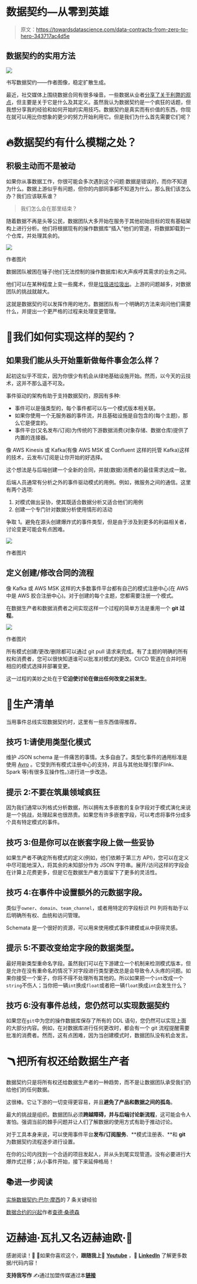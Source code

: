 # 数据契约—从零到英雄

> 原文：<https://towardsdatascience.com/data-contracts-from-zero-to-hero-343717ac4d5e>

## 数据契约的实用方法

![](img/a04503ed6d454ca64d862860076ad819.png)

书写数据契约——作者图像，稳定扩散生成。

最近，社交媒体上围绕数据合同有很多噪音。一些数据从业者[分享了关于利弊的观点](https://www.youtube.com/watch?v=4BEpYAp3Qu4)，但主要是关于它是什么及其定义。虽然我认为数据契约是一个疯狂的话题，但我想分享我的经验和如何开始的实用技巧。数据契约是真实而有价值的东西，你现在就可以用比你想象的更少的努力开始利用它。但是我们为什么首先需要它们呢？

# 🔥数据契约有什么模糊之处？

## 积极主动而不是被动

如果你从事数据工作，你很可能会多次遇到这个问题:数据是错误的，而你不知道为什么。数据上游似乎有问题，但你的内部同事都不知道为什么，那么我们该怎么办？我们应该联系谁？

> 我们怎么会在那里结束？

随着数据不再是头等公民，数据团队大多开始在服务于其他初始目标的现有基础架构上进行分析。他们将根据现有的操作数据库“插入”他们的管道，将数据卸载到一个仓库，并处理其余的。

![](img/625db39fcf47a5ff76f0c45d6f620c0c.png)

作者图片

数据团队被困在锤子(他们无法控制的操作数据库)和大声疾呼其需求的业务之间。

他们可以在某种程度上变一些魔术，但是[垃圾进垃圾出](https://en.wikipedia.org/wiki/Garbage_in,_garbage_out)。上游的问题越多，对数据团队的挑战就越大。

这就是数据契约可以发挥作用的地方。数据团队有一个明确的方法来询问他们需要什么，并提出一个更严格的过程来处理变更管理。

# 📎我们如何实现这样的契约？

## 如果我们能从头开始重新做每件事会怎么样？

起初这似乎不现实，因为你很少有机会从绿地基础设施开始。然而，以今天的云技术，这并不那么遥不可及。

事件驱动的架构有助于支持数据契约，原因有多种:

*   事件可以是强类型的，每个事件都可以与一个模式版本相关联。
*   如果你使用一个无服务器的事件流，并且基础设施是自包含的(每个主题)，那么它是便宜的。
*   事件平台(又名发布/订阅)为传统的下游数据消费(对象存储、数据仓库)提供了内置的连接器。

像 AWS Kinesis 或 Kafka(有像 AWS MSK 或 Confluent 这样的托管 Kafka)这样的技术，云发布/订阅是让你开始的好选择。

这个想法是与后端创建一个全新的合同，并就(数据)消费者的最佳需求达成一致。

后端人员通常有分析之外的事件驱动模式的用例。例如，微服务之间的通信。这里有两个选项:

1.  对模式做出妥协，使其既适合数据分析又适合他们的用例
2.  创建一个专门针对数据分析使用情形的活动

争取 1。避免在源头创建爆炸式的事件类型，但是由于涉及到更多的利益相关者，讨论变更可能会有点困难。

![](img/8b2951b24b81daac9c02912afe98402c.png)

作者图片

## 定义创建/修改合同的流程

像 Kafka 或 AWS MSK 这样的大多数事件平台都有自己的模式注册中心(在 AWS 中是 AWS 胶合注册中心)。对于创建的每个主题，您都需要注册一个模式。

在数据生产者和数据消费者之间实现这样一个过程的简单方法是重用一个 **git 过程**。

![](img/c3e23390e844ef418b351aabf8ccb088.png)

作者图片

所有模式创建/更改/删除都可以通过 git pull 请求来完成。有了主题的明确的所有权和消费者，您可以很快知道谁可以批准对模式的更改。CI/CD 管道在合并时用相应的模式选择并部署变更。

这一过程的美妙之处在于**它迫使讨论在做出任何改变之前发生**。

# 🚀生产清单

当用事件总线实现数据契约时，这里有一些东西值得推荐。

## 技巧 1:请使用类型化模式

维护 JSON schema 是一件痛苦的事情。太多自由了。类型化事件的通用标准是使用 [Avro](https://avro.apache.org/) 。它受到所有模式注册中心的支持，并且与其他处理引擎(Flink、Spark 等)有很多互操作性。)进行进一步改造。

## 提示 2:不要在筑巢领域疯狂

因为我们通常以列格式分析数据，所以拥有太多嵌套的复杂字段对于模式演化来说是一个挑战，处理起来也很昂贵。如果您有许多嵌套字段，可以考虑将事件分成多个具有特定模式的事件。

## 技巧 3:但是你可以在嵌套字段上做一些妥协

如果生产者不确定所有模式的定义(例如，他们依赖于第三方 API)，您可以在定义中尽可能地深入，将其余的未知部分作为 JSON 字符串。展开/访问这样的字段会在计算上花费更多，但是它在数据生产者方面留下了更多的灵活性。

## 技巧 4:在事件中设置额外的元数据字段。

类似于`owner`、`domain`、`team_channel`，或者用特定的字段标识 PII 列将有助于以后明确所有权、血统和访问管理。

Schemata 是一个很好的资源，可以用来使用模式事件建模或从中获得灵感。

## 提示 5:不要改变给定字段的数据类型。

最好用新类型重命名字段。虽然我们可以在下游建立一个机制来检测模式版本，但是允许在没有重命名的情况下对字段进行类型更改总是会导致令人头疼的问题。如果你接受一个案子，你将不得不处理所有其他的。所以如果把一个`int`改成一个`string`不伤人；当你把一辆`int`换成`float`或者把一辆`float`换成`int`会发生什么？

## 技巧 6:没有事件总线，您仍然可以实现数据契约

如果您在`git`中为您的操作数据库保存了所有的 DDL 语句，您仍然可以实现上面的大部分内容。例如，在对数据库进行任何更改时，都会有一个 git 流程提醒需要批准的消费者。然而，这有点困难，因为当创建模式时，数据团队没有机会发言。

# 🪃把所有权还给数据生产者

数据契约只是将所有权还给数据生产者的一种趋势，而不是让数据团队承受我们扔给他们的任何数据。

这很棒。它让下游的一切变得更容易，并且**避免了产品和数据之间的孤岛**。

最大的挑战是组织。数据团队必须**跨越障碍，并与后端讨论新流程**，这可能会令人害怕。强调当前的棘手问题并让人们了解数据的使用方式有助于推动讨论。

对于工具本身来说，可以使用事件平台**发布/订阅服务**、**模式注册表、**和 **git** 为数据契约流程逐步进行设置。

在你的公司内找到一个合适的项目发起人，并从头到尾实现管道。没有必要进行大爆炸式迁移；从小事件开始，接下来延伸格局！

## 📚进一步阅读

[实施数据契约:](https://barrmoses.medium.com/implementing-data-contracts-7-key-learnings-d214a5947d5e)[巴尔·摩西](https://www.linkedin.com/in/barrmoses/)的 7 条关键经验

[数据合约的兴起](https://dataproducts.substack.com/p/the-rise-of-data-contracts)作者[查德·桑德森](https://www.linkedin.com/in/chad-sanderson/)

# 迈赫迪·瓦扎又名迈赫迪欧·🧢

感谢阅读！🤗 🙌如果你喜欢这个，**跟随我上**🎥 [**Youtube**](https://www.youtube.com/channel/UCiZxJB0xWfPBE2omVZeWPpQ) ，🔗 [**LinkedIn**](https://linkedin.com/in/mehd-io/) 了解更多数据/代码内容！

**支持我写作** ✍️通过加盟传媒通过本[**链接**](https://mehdio.medium.com/membership)
